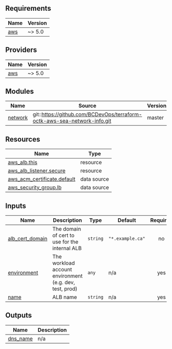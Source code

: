 <!-- BEGIN_TF_DOCS -->
## Requirements

| Name | Version |
|------|---------|
| <a name="requirement_aws"></a> [aws](#requirement\_aws) | ~> 5.0 |

## Providers

| Name | Version |
|------|---------|
| <a name="provider_aws"></a> [aws](#provider\_aws) | ~> 5.0 |

## Modules

| Name | Source | Version |
|------|--------|---------|
| <a name="module_network"></a> [network](#module\_network) | git::https://github.com/BCDevOps/terraform-octk-aws-sea-network-info.git | master |

## Resources

| Name | Type |
|------|------|
| [aws_alb.this](https://registry.terraform.io/providers/hashicorp/aws/latest/docs/resources/alb) | resource |
| [aws_alb_listener.secure](https://registry.terraform.io/providers/hashicorp/aws/latest/docs/resources/alb_listener) | resource |
| [aws_acm_certificate.default](https://registry.terraform.io/providers/hashicorp/aws/latest/docs/data-sources/acm_certificate) | data source |
| [aws_security_group.lb](https://registry.terraform.io/providers/hashicorp/aws/latest/docs/data-sources/security_group) | data source |

## Inputs

| Name | Description | Type | Default | Required |
|------|-------------|------|---------|:--------:|
| <a name="input_alb_cert_domain"></a> [alb\_cert\_domain](#input\_alb\_cert\_domain) | The domain of cert to use for the internal ALB | `string` | `"*.example.ca"` | no |
| <a name="input_environment"></a> [environment](#input\_environment) | The workload account environment (e.g. dev, test, prod) | `any` | n/a | yes |
| <a name="input_name"></a> [name](#input\_name) | ALB name | `string` | n/a | yes |

## Outputs

| Name | Description |
|------|-------------|
| <a name="output_dns_name"></a> [dns\_name](#output\_dns\_name) | n/a |
<!-- END_TF_DOCS -->